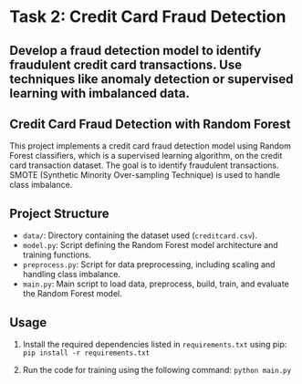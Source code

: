 # Task 2: Credit Card Fraud Detection

## Develop a fraud detection model to identify fraudulent credit card transactions. Use techniques like anomaly detection or supervised learning with imbalanced data.

## Credit Card Fraud Detection with Random Forest

This project implements a credit card fraud detection model using Random Forest classifiers, which is a supervised learning algorithm, on the credit card transaction dataset. The goal is to identify fraudulent transactions. SMOTE (Synthetic Minority Over-sampling Technique) is used to handle class imbalance.

## Project Structure

- `data/`: Directory containing the dataset used (`creditcard.csv`).
- `model.py`: Script defining the Random Forest model architecture and training functions.
- `preprocess.py`: Script for data preprocessing, including scaling and handling class imbalance.
- `main.py`: Main script to load data, preprocess, build, train, and evaluate the Random Forest model.

## Usage
1. Install the required dependencies listed in `requirements.txt` using pip:
    `pip install -r requirements.txt`
   
2. Run the code for training using the following command:
    `python main.py`
